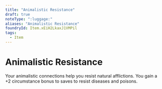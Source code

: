 ```yaml
---
title: "Animalistic Resistance"
draft: true
noteType: ":luggage:"
aliases: "Animalistic Resistance"
foundryId: Item.xEiH2LkaxJ1VMPil
tags:
  - Item
---
```


# Animalistic Resistance

Your animalistic connections help you resist natural afflictions. You gain a +2 circumstance bonus to saves to resist diseases and poisons.
